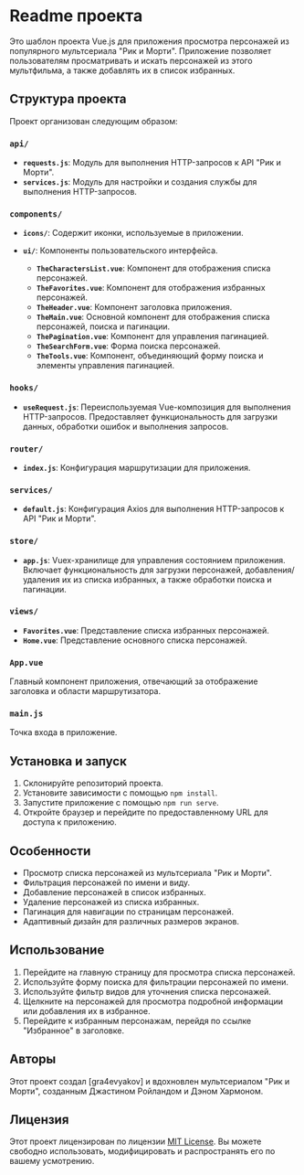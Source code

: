 # Readme проекта

Это шаблон проекта Vue.js для приложения просмотра персонажей из популярного мультсериала "Рик и Морти". Приложение позволяет пользователям просматривать и искать персонажей из этого мультфильма, а также добавлять их в список избранных.

## Структура проекта

Проект организован следующим образом:

### `api/`

- **`requests.js`**: Модуль для выполнения HTTP-запросов к API "Рик и Морти".
- **`services.js`**: Модуль для настройки и создания службы для выполнения HTTP-запросов.

### `components/`

- **`icons/`**: Содержит иконки, используемые в приложении.
- **`ui/`**: Компоненты пользовательского интерфейса.

    - **`TheCharactersList.vue`**: Компонент для отображения списка персонажей.
    - **`TheFavorites.vue`**: Компонент для отображения избранных персонажей.
    - **`TheHeader.vue`**: Компонент заголовка приложения.
    - **`TheMain.vue`**: Основной компонент для отображения списка персонажей, поиска и пагинации.
    - **`ThePagination.vue`**: Компонент для управления пагинацией.
    - **`TheSearchForm.vue`**: Форма поиска персонажей.
    - **`TheTools.vue`**: Компонент, объединяющий форму поиска и элементы управления пагинацией.

### `hooks/`

- **`useRequest.js`**: Переиспользуемая Vue-композиция для выполнения HTTP-запросов. Предоставляет функциональность для загрузки данных, обработки ошибок и выполнения запросов.

### `router/`

- **`index.js`**: Конфигурация маршрутизации для приложения.

### `services/`

- **`default.js`**: Конфигурация Axios для выполнения HTTP-запросов к API "Рик и Морти".

### `store/`

- **`app.js`**: Vuex-хранилище для управления состоянием приложения. Включает функциональность для загрузки персонажей, добавления/удаления их из списка избранных, а также обработки поиска и пагинации.

### `views/`

- **`Favorites.vue`**: Представление списка избранных персонажей.
- **`Home.vue`**: Представление основного списка персонажей.

### `App.vue`

Главный компонент приложения, отвечающий за отображение заголовка и области маршрутизатора.

### `main.js`

Точка входа в приложение.

## Установка и запуск

1. Склонируйте репозиторий проекта.
2. Установите зависимости с помощью `npm install`.
3. Запустите приложение с помощью `npm run serve`.
4. Откройте браузер и перейдите по предоставленному URL для доступа к приложению.

## Особенности

- Просмотр списка персонажей из мультсериала "Рик и Морти".
- Фильтрация персонажей по имени и виду.
- Добавление персонажей в список избранных.
- Удаление персонажей из списка избранных.
- Пагинация для навигации по страницам персонажей.
- Адаптивный дизайн для различных размеров экранов.

## Использование

1. Перейдите на главную страницу для просмотра списка персонажей.
2. Используйте форму поиска для фильтрации персонажей по имени.
3. Используйте фильтр видов для уточнения списка персонажей.
4. Щелкните на персонажей для просмотра подробной информации или добавления их в избранное.
5. Перейдите к избранным персонажам, перейдя по ссылке "Избранное" в заголовке.

## Авторы

Этот проект создал [gra4evyakov] и вдохновлен мультсериалом "Рик и Морти", созданным Джастином Ройландом и Дэном Хармоном.

## Лицензия

Этот проект лицензирован по лицензии [MIT License](LICENSE). Вы можете свободно использовать, модифицировать и распространять его по вашему усмотрению.
